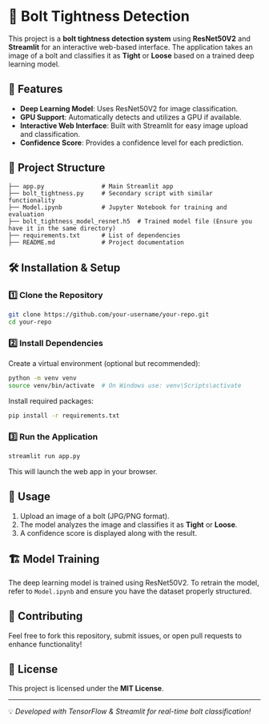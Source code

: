 # 🔩 Bolt Tightness Detection

This project is a **bolt tightness detection system** using **ResNet50V2** and **Streamlit** for an interactive web-based interface. The application takes an image of a bolt and classifies it as **Tight** or **Loose** based on a trained deep learning model.

## 🚀 Features
- **Deep Learning Model**: Uses ResNet50V2 for image classification.
- **GPU Support**: Automatically detects and utilizes a GPU if available.
- **Interactive Web Interface**: Built with Streamlit for easy image upload and classification.
- **Confidence Score**: Provides a confidence level for each prediction.

## 📂 Project Structure
```
├── app.py                # Main Streamlit app
├── bolt_tightness.py     # Secondary script with similar functionality
├── Model.ipynb           # Jupyter Notebook for training and evaluation
├── bolt_tightness_model_resnet.h5  # Trained model file (Ensure you have it in the same directory)
├── requirements.txt      # List of dependencies
├── README.md             # Project documentation
```

## 🛠 Installation & Setup
### 1️⃣ Clone the Repository
```sh
git clone https://github.com/your-username/your-repo.git
cd your-repo
```

### 2️⃣ Install Dependencies
Create a virtual environment (optional but recommended):
```sh
python -m venv venv
source venv/bin/activate  # On Windows use: venv\Scripts\activate
```
Install required packages:
```sh
pip install -r requirements.txt
```

### 3️⃣ Run the Application
```sh
streamlit run app.py
```
This will launch the web app in your browser.

## 🎯 Usage
1. Upload an image of a bolt (JPG/PNG format).
2. The model analyzes the image and classifies it as **Tight** or **Loose**.
3. A confidence score is displayed along with the result.

## 🏗 Model Training
The deep learning model is trained using ResNet50V2. To retrain the model, refer to `Model.ipynb` and ensure you have the dataset properly structured.

## 🤝 Contributing
Feel free to fork this repository, submit issues, or open pull requests to enhance functionality!

## 📜 License
This project is licensed under the **MIT License**.

---

💡 *Developed with TensorFlow & Streamlit for real-time bolt classification!*
